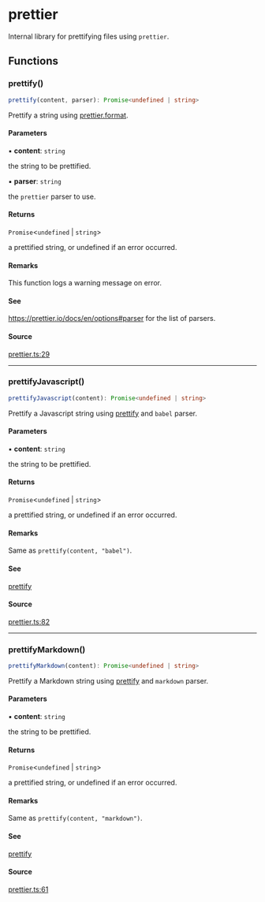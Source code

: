 # prettier

Internal library for prettifying files using `prettier`.

## Functions

### prettify()

```ts
prettify(content, parser): Promise<undefined | string>
```

Prettify a string using [prettier.format](https://prettier.io/docs/en/api#prettierformatsource-options).

#### Parameters

▪ **content**: `string`

the string to be prettified.

▪ **parser**: `string`

the `prettier` parser to use.

#### Returns

`Promise`\<`undefined` \| `string`\>

a prettified string, or undefined if an error occurred.

#### Remarks

This function logs a warning message on error.

#### See

https://prettier.io/docs/en/options#parser for the list of parsers.

#### Source

[prettier.ts:29](https://github.com/graphql-markdown/graphql-markdown/blob/main/packages/utils/src/prettier.ts#L29)

---

### prettifyJavascript()

```ts
prettifyJavascript(content): Promise<undefined | string>
```

Prettify a Javascript string using [prettify](prettier.md#prettify) and `babel` parser.

#### Parameters

▪ **content**: `string`

the string to be prettified.

#### Returns

`Promise`\<`undefined` \| `string`\>

a prettified string, or undefined if an error occurred.

#### Remarks

Same as `prettify(content, "babel")`.

#### See

[prettify](prettier.md#prettify)

#### Source

[prettier.ts:82](https://github.com/graphql-markdown/graphql-markdown/blob/main/packages/utils/src/prettier.ts#L82)

---

### prettifyMarkdown()

```ts
prettifyMarkdown(content): Promise<undefined | string>
```

Prettify a Markdown string using [prettify](prettier.md#prettify) and `markdown` parser.

#### Parameters

▪ **content**: `string`

the string to be prettified.

#### Returns

`Promise`\<`undefined` \| `string`\>

a prettified string, or undefined if an error occurred.

#### Remarks

Same as `prettify(content, "markdown")`.

#### See

[prettify](prettier.md#prettify)

#### Source

[prettier.ts:61](https://github.com/graphql-markdown/graphql-markdown/blob/main/packages/utils/src/prettier.ts#L61)
